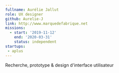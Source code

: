 ```yaml
---
fullname: Aurélie Jallut
role: UX designer
github: Aurelie-J
link: http://www.marquedefabrique.net
missions:
  - start: '2019-11-12'
    end: '2020-03-31' 
    status: independent
startups:
 - aplus
---
```

 
Recherche, prototype & design d'interface utilisateur
